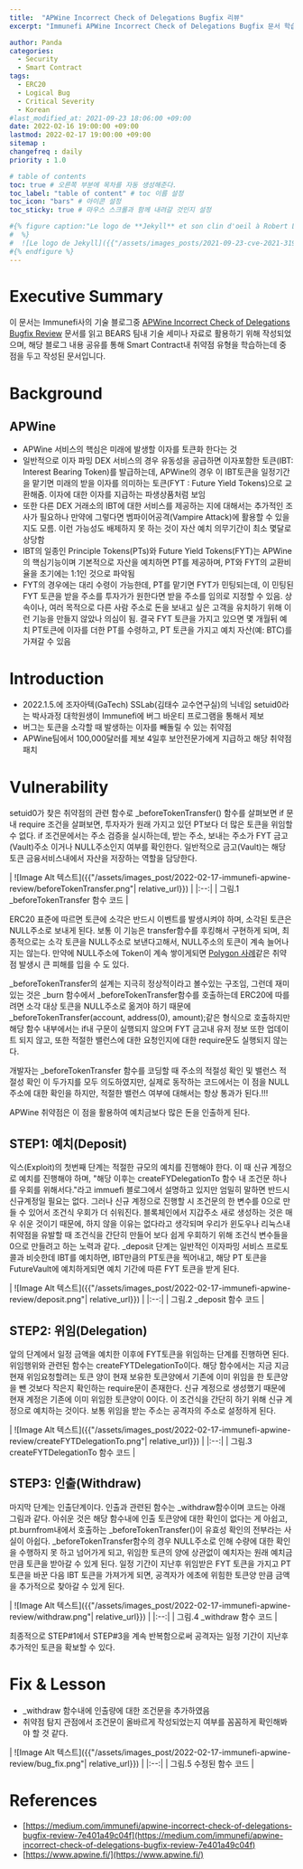 ```yaml
---
title:  "APWine Incorrect Check of Delegations Bugfix 리뷰"
excerpt: "Immunefi APWine Incorrect Check of Delegations Bugfix 문서 학습 목적으로 살펴본 내용임"

author: Panda
categories:
  - Security
  - Smart Contract
tags:
  - ERC20
  - Logical Bug
  - Critical Severity
  - Korean
#last_modified_at: 2021-09-23 18:06:00 +09:00
date: 2022-02-16 19:00:00 +09:00
lastmod: 2022-02-17 19:00:00 +09:00
sitemap :
changefreq : daily
priority : 1.0

# table of contents
toc: true # 오른쪽 부분에 목차를 자동 생성해준다.
toc_label: "table of content" # toc 이름 설정
toc_icon: "bars" # 아이콘 설정
toc_sticky: true # 마우스 스크롤과 함께 내려갈 것인지 설정

#{% figure caption:"Le logo de **Jekyll** et son clin d'oeil à Robert Louis Stevenson"
#  %}
#  ![Le logo de Jekyll]({{"/assets/images_posts/2021-09-23-cve-2021-31956-part1/1.png"| #relative_url}})
#{% endfigure %}
---
```

# Executive Summary
이 문서는 Immunefi사의 기술 블로그중 [APWine Incorrect Check of Delegations Bugfix Review](https://medium.com/immunefi/apwine-incorrect-check-of-delegations-bugfix-review-7e401a49c04f) 문서를 읽고 BEARS 팀내 기술 세미나 자료로 활용하기 위해 작성되었으며, 해당 블로그 내용 공유를 통해 Smart Contract내 취약점 유형을 학습하는데 중점을 두고 작성된 문서입니다.

# Background
## APWine
* APWine 서비스의 핵심은 미래에 발생할 이자를 토큰화 한다는 것
* 일반적으로 이자 파밍 DEX 서비스의 경우 유동성을 공급하면 이자포함한 토큰(IBT: Interest Bearing Token)를 발급하는데, APWine의 경우 이 IBT토큰을 일정기간을 맡기면 미래의 받을 이자를 의미하는 토큰(FYT : Future Yield Tokens)으로 교환해줌. 이자에 대한 이자를 지급하는 파생상품처럼 보임
* 또한 다른 DEX 거래소의 IBT에 대한 서비스를 제공하는 지에 대해서는 추가적인 조사가 필요하나 만약에 그렇다면 벰파이어공격(Vampire Attack)에 활용할 수 있을지도 모름. 이런 가능성도 배제하지 못 하는 것이 자산 예치 의무기간이 최소 몇달로 상당함
* IBT의 일종인 Principle Tokens(PTs)와 Future Yield Tokens(FYT)는 APWine의 핵심기능이며 기본적으로 자산을 예치하면 PT를 제공하며, PT와 FYT의 교환비율을 초기에는 1:1인 것으로 파악됨
* FYT의 경우에는 대리 수령이 가능한데, PT를 맡기면 FYT가 민팅되는데, 이 민팅된 FYT 토큰을 받을 주소를 투자가가 원한다면 받을 주소를 임의로 지정할 수 있음. 상속이나, 여러 목적으로 다른 사람 주소로 돈을 보내고 싶은 고객을 유치하기 위해 이런 기능을 만들지 않았나 의심이 됨. 결국 FYT 토큰을 가지고 있으면 몇 개월뒤 예치 PT토큰에 이자를 더한 PT를 수령하고, PT 토큰을 가지고 예치 자산(예: BTC)를 가져갈 수 있음

# Introduction
* 2022.1.5.에 조자아텍(GaTech) SSLab(김태수 교수연구실)의 닉네임 setuid0라는 박사과정 대학원생이 Immunefi에 버그 바운티 프로그램을 통해서 제보
* 버그는 토큰을 소각할 때 발생하는 이자를 빼돌릴 수 있는 취약점
* APWine팀에서 100,000달러를 제보 4일후 보안전문가에게 지급하고 해당 취약점 패치

# Vulnerability
setuid0가 찾은 취약점의 관련 함수로 \_beforeTokenTransfer() 함수를 살펴보면 if 문내 require 조건을 살펴보면, 투자자가 원래 가지고 있던 PT보다 더 많은 토큰을 위임할 수 없다. if 조건문에서는 주소 검증을 실시하는데, 받는 주소, 보내는 주소가 FYT 금고(Vault)주소 이거나 NULL주소인지 여부를 확인한다. 일반적으로 금고(Vault)는 해당 토큰 금융서비스내에서 자산을 저장하는 역할을 담당한다.

| ![Image Alt 텍스트]({{"/assets/images_post/2022-02-17-immunefi-apwine-review/beforeTokenTransfer.png"| relative_url}})  |
|:--:| 
| 그림.1 _beforeTokenTransfer 함수 코드 |

ERC20 표준에 따르면 토큰에 소각은 반드시 이벤트를 발생시켜야 하며, 소각된 토큰은 NULL주소로 보내게 된다. 보통 이 기능은 transfer함수를 후킹해서 구현하게 되며, 최종적으로는 소각 토큰을 NULL주소로 보낸다고해서, NULL주소의 토큰이 계속 늘어나지는 않는다. 만약에 NULL주소에 Token이 계속 쌓이게되면 [Polygon 사례](https://bears-team.github.io/security/smart%20contract/immunefi-polygon-review/)같은 취약점 발생시 큰 피해를 입을 수 도 있다. 

\_beforeTokenTransfer의 설계는 지극히 정상적이라고 볼수있는 구조임, 그런데 재미있는 것은 \_burn 함수에서 \_beforeTokenTransfer함수를 호출하는데 ERC20에 따를려면 소각 대상 토큰을 NULL주소로 옮겨야 하기 때문에 \_beforeTokenTransfer(account, address(0), amount);같은 형식으로 호출하지만 해당 함수 내부에서는 if내 구문이 실행되지 않으며 FYT 금고내 유저 정보 또한 업데이트 되지 않고, 또한 적절한 밸런스에 대한 요청인지에 대한 require문도 실행되지 않는다.

개발자는 \_beforeTokenTransfer 함수를 코딩할 때 주소의 적절성 확인 및 밸런스 적절성 확인 이 두가지를 모두 의도하였지만, 실제로 동작하는 코드에서는 
이 점을 NULL 주소에 대한 확인을 하지만, 적절한 밸런스 여부에 대해서는 항상 통과가 된다.!!!

APWine 취약점은 이 점을 활용하여 예치금보다 많은 돈을 인출하게 된다.

## STEP1: 예치(Deposit)
익스(Exploit)의 첫번째 단계는 적절한 규모의 예치를 진행해야 한다. 이 때 신규 계정으로 예치를 진행해야 하며, "해당 이후는 createFYDelegationTo 함수 내 조건문 하나를 우회를 위해서다."라고 immuefi 블로그에서 설명하고 있지만 엄밀히 말하면 반드시 신규계정일 필요는 없다. 그러나 신규 계정으로 진행할 시 조건문의 한 변수를 0으로 만들 수 있어서 조건식 우회가 더 쉬워진다. 블록체인에서 지갑주소 새로 생성하는 것은 매우 쉬운 것이기 때문에, 하지 않을 이유는 없다라고 생각되며 우리가 윈도우나 리눅스내 취약점을 유발할 때 조건식을 간단히 만들어 보다 쉽게 우회하기 위해 조건식 변수들을 0으로 만들려고 하는 노력과 같다. _deposit 단계는 일반적인 이자파밍 서비스 프로토콜과 비슷한데 IBT를 예치하면, IBT만큼의 PT토큰을 찍어내고, 해당 PT 토큰을 FutureVault에 예치하게되면 예치 기간에 따른 FYT 토큰을 받게 된다. 

| ![Image Alt 텍스트]({{"/assets/images_post/2022-02-17-immunefi-apwine-review/deposit.png"| relative_url}})  |
|:--:| 
| 그림.2 \_deposit 함수 코드 |

## STEP2: 위임(Delegation)
앞의 단계에서 일정 금액을 예치한 이후에 FYT토큰을 위임하는 단계를 진행하면 된다. 위임행위와 관련된 함수는 createFYTDelegationTo이다. 해당 함수에서는 지금 지금 현재 위임요청할려는 토큰 양이 현재 보유한 토큰양에서 기존에 이미 위임을 한 토큰양을 뺀 것보다 작은지 확인하는 require문이 존재한다. 신규 계정으로 생성했기 때문에 현재 계정은 기존에 이미 위임한 토큰양이 0이다. 이 조건식을 간단히 하기 위해 신규 계정으로 예치하는 것이다. 보통 위임을 받는 주소는 공격자의 주소로 설정하게 된다.

| ![Image Alt 텍스트]({{"/assets/images_post/2022-02-17-immunefi-apwine-review/createFYTDelegationTo.png"| relative_url}})  |
|:--:| 
| 그림.3 createFYTDelegationTo 함수 코드 |

## STEP3: 인출(Withdraw)
마지막 단계는 인출단계이다. 인출과 관련된 함수는 \_withdraw함수이며 코드는 아래 그림과 같다. 아쉬운 것은 해당 함수내에 인출 토큰양에 대한 확인이 없다는 게 아쉽고, pt.burnfrom내에서 호출하는 \_beforeTokenTransfer()이 유효성 확인의 전부라는 사실이 아쉽다. \_beforeTokenTransfer함수의 경우 NULL주소로 인해 수량에 대한 확인을 수행하지 못 하고 넘어가게 되고, 위임한 토큰의 양에 상관없이 예치자는 원래 예치금 만큼 토큰을 받아갈 수 있게 된다. 일정 기간이 지난후 위임받은 FYT 토큰을 가지고 PT 토큰을 바꾼 다음 IBT 토큰을 가져가게 되면, 공격자가 에초에 위힘한 토큰양 만큼 금액을 추가적으로 찾아갈 수 있게 된다.

| ![Image Alt 텍스트]({{"/assets/images_post/2022-02-17-immunefi-apwine-review/withdraw.png"| relative_url}})  |
|:--:| 
| 그림.4 \_withdraw 함수 코드 |

최종적으로 STEP#1에서 STEP#3을 계속 반복함으로써 공격자는 일정 기간이 지난후 추가적인 토큰을 확보할 수 있다.

# Fix & Lesson
* \_withdraw 함수내에 인출량에 대한 조건문을 추가하였음
* 취약점 탐지 관점에서 조건문이 올바르게 작성되었는지 여부를 꼼꼼하게 확인해봐야 할 것 같다.

| ![Image Alt 텍스트]({{"/assets/images_post/2022-02-17-immunefi-apwine-review/bug_fix.png"| relative_url}})  |
|:--:| 
| 그림.5 수정된 함수 코드 |

# References
* [https://medium.com/immunefi/apwine-incorrect-check-of-delegations-bugfix-review-7e401a49c04f](https://medium.com/immunefi/apwine-incorrect-check-of-delegations-bugfix-review-7e401a49c04f)
* [https://www.apwine.fi/](https://www.apwine.fi/)